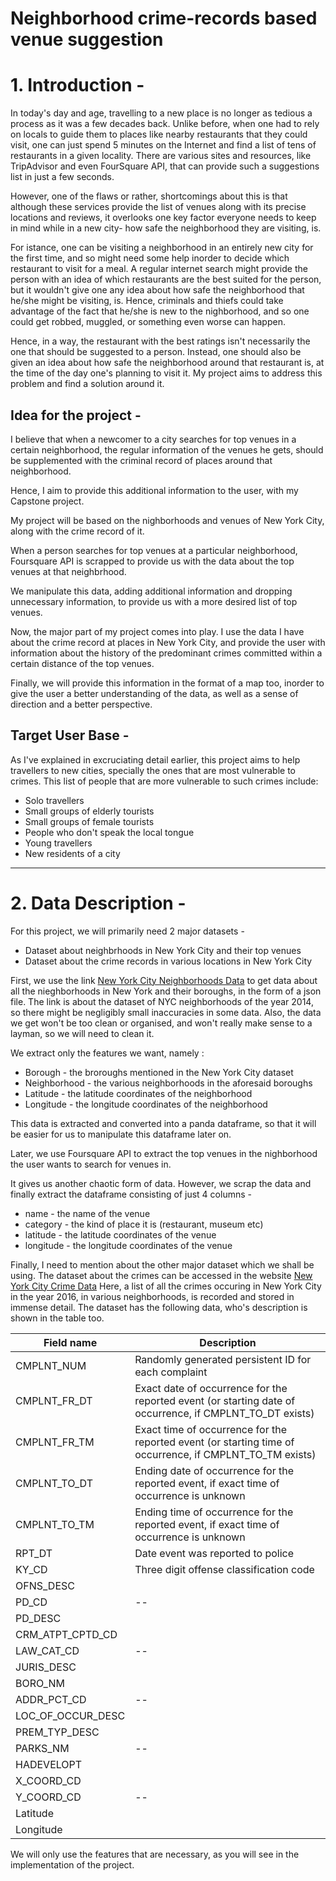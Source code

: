 # **Neighborhood crime-records based venue suggestion**

# 1. Introduction - 


In today's day and age, travelling to a new place is no longer as tedious a process as it was a few decades back. Unlike before,  when one had to rely on locals to guide them to places like nearby restaurants that they could visit, one can just spend 5 minutes on the Internet and find a list of tens of restaurants in a given locality. There are various sites and resources, like TripAdvisor and even FourSquare API, that can provide such a suggestions list in just a few seconds.

However, one of the flaws or rather, shortcomings about this is that although these services provide the list of venues along with its precise locations and reviews, it overlooks one key factor everyone needs to keep in mind while in a new city- how safe the neighborhood they are visiting, is. 

For istance, one can be visiting a neighborhood in an entirely new city for the first time, and so might need some help inorder to decide which restaurant to visit for a meal. A regular internet search might provide the person with an idea of which restaurants are the best suited for the person, but it wouldn't give one any idea about how safe the neighborhood that he/she might be visiting, is. Hence, criminals and thiefs could take advantage of the fact that he/she is new to the nighborhood, and so one could get robbed, muggled, or something even worse can happen.

Hence, in a way, the restaurant with the best ratings isn't necessarily the one that should be suggested to a person. Instead, one should also be given an idea about how safe the neighborhood around that restaurant is, at the time of the day one's planning to visit it. My project aims to address this problem and find a solution around it.


## Idea for the project - 

I believe that when a newcomer to a city searches for top venues in a certain neighborhood, the regular information of the venues he gets, should be supplemented with the criminal record of places around that neighborhood.

Hence, I aim to provide this additional information to the user, with my Capstone project.

My project will be based on the nighborhoods and venues of New York City, along with the crime record of it. 

When a person searches for top venues at a particular neighborhood, Foursquare API is scrapped to provide us with the data about the top venues at that neighbrhood.

We manipulate this data, adding additional information and dropping unnecessary information, to provide us with a more desired list of top venues.

Now, the major part of my project comes into play. I use the data I have about the crime record at places in New York City, and provide the user with information about the history of the predominant crimes committed within a certain distance of the top venues.

Finally, we will provide this information in the format of a map too, inorder to give the user a better understanding of the data, as well as a sense of direction and a better perspective.

## Target User Base - 

As I've explained in excruciating detail earlier, this project aims to help travellers to new cities, specially the ones that are most vulnerable to crimes. This list of people that are more vulnerable to such crimes include:



*   Solo travellers
*  Small groups of elderly tourists
*  Small groups of female tourists
*   People who don't speak the local tongue
*  Young travellers
*  New residents of a city


---







# 2. Data Description - 

For this project, we will primarily need 2 major datasets - 



*  Dataset about neighbrhoods in New York City and their top venues
*  Dataset about the crime records in various locations in New York City

First, we use the link [New York City Neighborhoods Data](https://geo.nyu.edu/catalog/nyu_2451_34572 ) to get data about all the nieghborhoods in New York and their boroughs, in the form of a json file. The link is about the dataset of NYC neighborhoods of the year 2014, so there might be negligibly small inaccuracies in some data. Also, the data we get won't be too clean or organised, and won't really make sense to a layman, so we will need to clean it. 

We extract only the features we want, namely : 

*   Borough - the broroughs mentioned in the New York City dataset
* Neighborhood - the various neighborhoods in the aforesaid boroughs
*   Latitude - the latitude coordinates of the neighborhood
* Longitude - the longitude coordinates of the neighborhood


This data is extracted and converted into a panda dataframe, so that it will be easier for us to manipulate this dataframe later on. 

Later, we use Foursquare API to extract the top venues in the nighborhood the user wants to search for venues in. 

It gives us another chaotic form of data. However, we scrap the data and finally extract the dataframe consisting of just 4 columns - 

*   name - the name of the venue
*   category - the kind of place it is (restaurant, museum etc)
* latitude - the latitude coordinates of the venue
* longitude - the longitude coordinates of the venue


Finally, I need to mention about the other major dataset which we shall be using. The dataset about the crimes can be accessed in the website [New York City Crime Data](https://data.cityofnewyork.us/Public-Safety/NYC-crime/qb7u-rbmr) Here, a list of all the crimes occuring in New York City in the year 2016, in various neighborhoods, is recorded and stored in immense detail. The dataset has the following data, who's description is shown in the table too. 

| Field name | Description |
|--|--|
| CMPLNT_NUM |Randomly generated persistent ID for each complaint  |
| CMPLNT_FR_DT | Exact date of occurrence for the reported event (or starting date of occurrence, if CMPLNT_TO_DT exists) |
|CMPLNT_FR_TM|Exact time of occurrence for the reported event (or starting time of occurrence, if CMPLNT_TO_TM exists)|
| CMPLNT_TO_DT | Ending date of occurrence for the reported event, if exact time of occurrence is unknown |
|  CMPLNT_TO_TM| Ending time of occurrence for the reported event, if exact time of occurrence is unknown |
|  RPT_DT|Date event was reported to police|
|   KY_CD | Three digit offense classification code |
|  OFNS_DESC|  |
|PD_CD|--|
| PD_DESC |  |
|  CRM_ATPT_CPTD_CD|  |
|LAW_CAT_CD|--|
|  JURIS_DESC|  |
|BORO_NM|  |
|ADDR_PCT_CD|--|
| LOC_OF_OCCUR_DESC |  |
|PREM_TYP_DESC|  |
|PARKS_NM|--|
| HADEVELOPT |  |
|X_COORD_CD|  |
|Y_COORD_CD|--|
|Latitude  |  |
|Longitude|  |









We will only use the features that are necessary, as you will see in the implementation of the project.





<!--stackedit_data:
eyJoaXN0b3J5IjpbLTMzNzcyNDM1OSw3NzUxNTY5OTUsNzc1MT
U2OTk1XX0=
-->